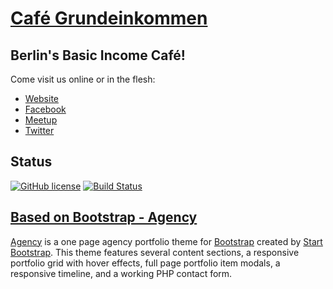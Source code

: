 # [Café Grundeinkommen](https://startbootstrap.com/template-overviews/agency/)

## Berlin's Basic Income Café!

Come visit us online or in the flesh:
* [Website](https://www.cafe-grundeinkommen.org)
* [Facebook](https://www.facebook.com/CafeGrundeinkommen/)
* [Meetup](http://www.meetup.com/Berlin-Basic-Income-Bedingungsloses-Grundeinkommen/)
* [Twitter](https://twitter.com/UBI_Berlin)

## Status

[![GitHub license](https://img.shields.io/badge/license-MIT-blue.svg)](https://raw.githubusercontent.com/BlackrockDigital/startbootstrap-agency/master/LICENSE)
[![Build Status](https://travis-ci.org/CirclesUBI/cafe-grundeinkommen-website.svg?branch=master)](https://travis-ci.org/CirclesUBI/cafe-grundeinkommen-website)


## [Based on Bootstrap - Agency](https://startbootstrap.com/template-overviews/agency/)

[Agency](https://startbootstrap.com/template-overviews/agency/) is a one page agency portfolio theme for [Bootstrap](http://getbootstrap.com/) created by [Start Bootstrap](http://startbootstrap.com/). This theme features several content sections, a responsive portfolio grid with hover effects, full page portfolio item modals, a responsive timeline, and a working PHP contact form.
